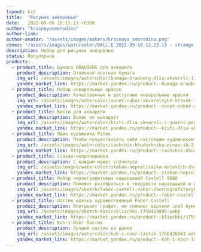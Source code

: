 ```yaml
---
layout: kit
title:  "Рисунок акварелью"
date:   2022-09-06 10:11:11 +0300
author: "krasnayasmorodina"
author-link: 
author-avatar: "/assets/images/makers/krasnaya_smorodina.png"
cover: "/assets/images/watercolor/DALL·E 2022-09-18 12.23.13 - strange cosmic object, watercolor.png"
description: Набор для рисунка акварелью
status: Популярное
products:
  - product_title: Бумага BRAUBERG для акварели
    product_description: Отличная плотная бумага
    img_url: /assets/images/watercolor/bumaga-brauberg-dlia-akvareli-111073-a4-200g-m-20-l-739076023.webp
    yandex_market_link: https://market.yandex.ru/product--bumaga-brauberg-dlia-akvareli-111073-a4-200g-m-20-l/739076023
  - product_title: Набор акварельных красок
    product_description: Качественные и доступные акварельные краски
    img_url: /assets/images/watercolor/sonet-nabor-akvarelnykh-krasok-3541139-2-5-ml-24-tsv-434905012.webp
    yandex_market_link: https://market.yandex.ru/product--sonet-nabor-akvarelnykh-krasok-3541139-2-5-ml-24-tsv/434905012
  - product_title: Кисти для акварели
    product_description: Волос не выпадает
    img_url: /assets/images/watercolor/kisti-dlia-akvareli-i-guashi-poni-shchetina-4-sht-blister-erichkrause-36124ek-1397232896.webp
    yandex_market_link: https://market.yandex.ru/product--kisti-dlia-akvareli-i-guashi-poni-shchetina-4-sht-blister-erichkrause-36124ek/1397232896
  - product_title: Ящик художника Pinax
    product_description: Чтобы почувствовать себя настоящим художником
    img_url: /assets/images/watercolor/iashchik-khudozhnika-pinax-sb-2-s-iacheikami-i-penalom-34494067.webp
    yandex_market_link: https://market.yandex.ru/product--iashchik-khudozhnika-pinax-sb-2-s-iacheikami-i-penalom/34494067
  - product_title: Стакан-непроливайка
    product_description: С каждым может случиться
    img_url: /assets/images/watercolor/stakan-neprolivaika-malevich-dvoinoi-195165-515110105.webp
    yandex_market_link: https://market.yandex.ru/product--stakan-neprolivaika-malevich-dvoinoi-195165/515110105
  - product_title: Набор чернографитовых карандашей Castell 9000
    product_description: Поможет разобраться в твердости карандашей и выбрать свой
    img_url: /assets/images/sketch/faber-castell-nabor-chernografitovykh-karandashei-castell-9000-12-sht-119064-652104573.webp
    yandex_market_link: https://market.yandex.ru/product--faber-castell-nabor-chernografitovykh-karandashei-castell-9000-12-sht-119064/652104573
  - product_title: Ластик клячка художественный Faber-Castell
    product_description: Впитывает графит, не снимает верхний слой бумаги
    img_url: /assets/images/sketch-basic/kliachki-1750414995.webp
    yandex_market_link: https://market.yandex.ru/product--kliachki/1750414995
  - product_title: Koh-i-Noor Ластик
    product_description: Лучший ластик на рынке
    img_url: /assets/images/watercolor/koh-i-noor-lastik-1760426043.webp
    yandex_market_link: https://market.yandex.ru/product--koh-i-noor-lastik/1760426043
---
```

